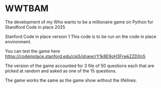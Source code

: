 # WWTBAM
The development of my Who wants to be a millionaire game on Python for Standford Code in place 2025

Stanford Code in place version 1
This code is to be run on the code in place environment.

You can test the game here https://codeinplace.stanford.edu/cip5/share/rY1k8E9oH3FrwkZZD0n5

The version of the game accounted for 3 file of 50 questions each that are picked at random and asked as one of the 15 questions.

The game works the same as the game show without the lifelines.


